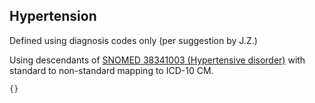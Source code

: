 ## Hypertension 

Defined using diagnosis codes only (per suggestion by J.Z.)

Using descendants of [SNOMED 38341003 (Hypertensive disorder)](https://athena.ohdsi.org/search-terms/terms/316866) with standard to non-standard mapping to ICD-10 CM.

```SQL
{}
```
